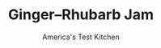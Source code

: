 ---
layout: ../../layouts/MarkdownPostLayout.astro
title: Ginger–Rhubarb Jam
author: America's Test Kitchen
pubDate: 2023-03-15
description: "Make rhubarb your jam."
image_url: https://res.cloudinary.com/hksqkdlah/image/upload/ar_1:1,c_fill,dpr_2.0,f_auto,fl_lossy.progressive.strip_profile,g_faces:auto,q_auto:low,w_344/SFS_RhubarbJam-120_zsb8d6
tags: ["Fruit","Make Ahead","Condiments"]
calories: 2543
protein: 
carbohydrates: 39
fats: 
fiber: 1
ingredients: ["2 pounds, rhubarb, trimmed and cut into ½-inch pieces (7 cups)","3 cups (21 ounces), sugar","⅔ cup, lemon juice (4 lemons)","4 teaspoons, grated fresh ginger"]
serves: 16
time: "1 hour, plus 12 hours chilling"
instructions: ["Place 2 small plates in freezer to chill. Combine rhubarb, sugar, and lemon juice in Dutch oven and bring to boil over medium-high heat. Cook, stirring often, until rhubarb is softened, about 5 minutes. Using potato masher, crush rhubarb gently, leaving some larger pieces intact. Simmer vigorously, stirring often and adjusting heat as needed to avoid scorching and splattering, until mixture is reduced by about half and registers 215 degrees, 18 to 20 minutes. Remove pot from heat.","To test consistency, place 1 teaspoon jam on chilled plate and freeze for 2 minutes. Drag your finger through jam on plate; jam has correct consistency when your finger leaves distinct trail. If jam is runny, return pot to heat and continue to simmer 1 to 3 minutes longer before retesting with second plate. Stir in ginger.","Place 2 pint jars in bowl and place under hot running water until heated through, 1 to 2 minutes; shake dry.","Using funnel and ladle, portion hot jam into hot jars. Let jam cool completely; cover; and refrigerate until jam is set, 12 to 24 hours. (Jam can be refrigerated for up to 2 months.)"]
nutrition: ["178 mg Potassium, K","9 mg Phosphorus, P","49 mg Calcium, Ca","7 mg Magnesium, Mg","2 mg Sodium, Na","9 mg Vitamin C, total ascorbic acid","1 g Fiber, total dietary","6 µg Folate, food","38 g Sugars, total","16 µg Vitamin K (phylloquinone)","64 g Water","40 g Carbohydrate, by difference","6 µg Folate, DFE","2 µg Vitamin A, RAE","39 g Carbohydrates (net)","158 kcal Energy","37 g Sugars, added","2543 calories"]
notes: "Depending on the amount of trimming required, you may need more than 2 pounds of rhubarb to ensure that you end up with 7 cups of cut pieces. In addition to sweet applications, this jam is great on a cheese board or incorporated into a glaze for pork or duck."
---